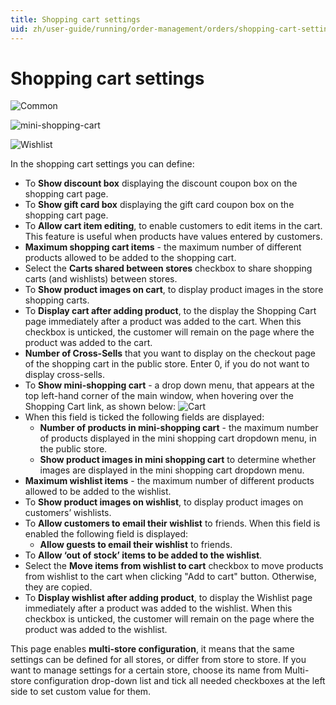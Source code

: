 ```yaml
---
title: Shopping cart settings
uid: zh/user-guide/running/order-management/orders/shopping-cart-settings
---
```


# Shopping cart settings

![Common](_static/shopping-cart-settings/common.png)

![mini-shopping-cart](_static/shopping-cart-settings/mini-shopping-cart.png)

![Wishlist](_static/shopping-cart-settings/wishlist.png)

In the shopping cart settings you can define:

* To **Show discount box** displaying the discount coupon box on the shopping cart page.
* To **Show gift card box** displaying the gift card coupon box on the shopping cart page.
* To **Allow cart item editing**, to enable customers to edit items in the cart. This feature is useful when products have values entered by customers.
* **Maximum shopping cart items** - the maximum number of different products allowed to be added to the shopping cart.
* Select the **Carts shared between stores** checkbox to share shopping carts (and wishlists) between stores.
* To **Show product images on cart**, to display product images in the store shopping carts.
* To **Display cart after adding product**, to the display the Shopping Cart page immediately after a product was added to the cart. When this checkbox is unticked, the customer will remain on the page where the product was added to the cart.
* **Number of Cross-Sells** that you want to display on the checkout page of the shopping cart in the public store. Enter 0, if you do not want to display cross-sells.
* To **Show mini-shopping cart** - a drop down menu, that appears at the top left-hand corner of the main window, when hovering over the Shopping Cart link, as shown below: ![Cart](_static/shopping-cart-settings/cart.png)
* When this field is ticked the following fields are displayed: 
  * **Number of products in mini-shopping cart** - the maximum number of products displayed in the mini shopping cart dropdown menu, in the public store.
  * **Show product images in mini shopping cart** to determine whether images are displayed in the mini shopping cart dropdown menu.
* **Maximum wishlist items** - the maximum number of different products allowed to be added to the wishlist.
* To **Show product images on wishlist**, to display product images on customers’ wishlists.
* To **Allow customers to email their wishlist** to friends. When this field is enabled the following field is displayed: 
  * **Allow guests to email their wishlist** to friends.
* To **Allow ‘out of stock’ items to be added to the wishlist**.
* Select the **Move items from wishlist to cart** checkbox to move products from wishlist to the cart when clicking "Add to cart" button. Otherwise, they are copied.
* To **Display wishlist after adding product**, to display the Wishlist page immediately after a product was added to the wishlist. When this checkbox is unticked, the customer will remain on the page where the product was added to the wishlist.

This page enables **multi-store configuration**, it means that the same settings can be defined for all stores, or differ from store to store. If you want to manage settings for a certain store, choose its name from Multi-store configuration drop-down list and tick all needed checkboxes at the left side to set custom value for them.